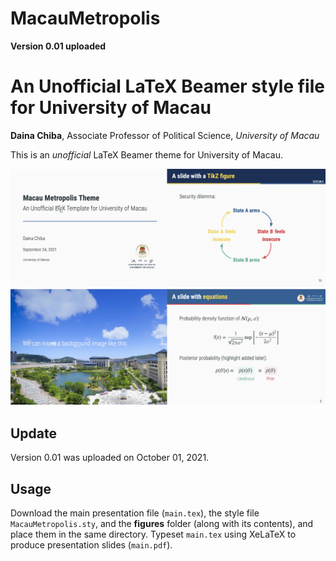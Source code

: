# MacauMetropolis

**Version 0.01 uploaded**


# An Unofficial LaTeX Beamer style file for University of Macau

**Daina Chiba**, Associate Professor of Political Science, *University of Macau*

This is an *unofficial* LaTeX Beamer theme for University of Macau. 

![Screenshot](Screenshots.jpg)

## Update

Version 0.01 was uploaded on October 01, 2021.

## Usage
Download the main presentation file (``main.tex``), the style file ``MacauMetropolis.sty``, and the **figures** folder (along with its contents), and place them in the same directory. Typeset ``main.tex`` using XeLaTeX to produce presentation slides (``main.pdf``).


